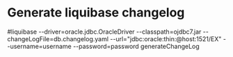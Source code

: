 # Generate liquibase changelog
#liquibase --driver=oracle.jdbc.OracleDriver --classpath=ojdbc7.jar --changeLogFile=db.changelog.yaml --url="jdbc:oracle:thin:@host:1521/EX" --username=username --password=password generateChangeLog
